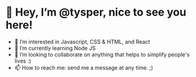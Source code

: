 <h1>👋 Hey, I’m @tysper, nice to see you here!</h1>
<ul>
  <li>👀 I’m interested in Javascript, CSS & HTML, and React</li>
  <li>🌱 I’m currently learning Node JS</li>
  <li>💞️ I’m looking to collaborate on anything that helps to simplify people's lives :)</li>
  <li>📫 How to reach me: send me a message at any time. ;)</li>
</ul>
<!---
tysper/tysper is a ✨ special ✨ repository because its `README.md` (this file) appears on your GitHub profile.
You can click the Preview link to take a look at your changes.
--->
